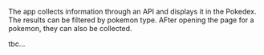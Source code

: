 The app collects information through an API and displays it in the Pokedex. The results can be filtered by pokemon type.
AFter opening the page for a pokemon, they can also be collected.


tbc...



